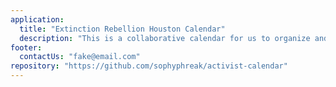 ```yaml
---
application:
  title: "Extinction Rebellion Houston Calendar"
  description: "This is a collaborative calendar for us to organize and plan our meetings, protests and other events to fight global warming."
footer:
  contactUs: "fake@email.com"
repository: "https://github.com/sophyphreak/activist-calendar"
---
```

